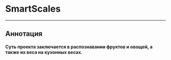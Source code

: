 # SmartScales
____
## Аннотация
#### Суть проекта заключается в распознавании фруктов и овощей, а также их веса на кухонных весах.
